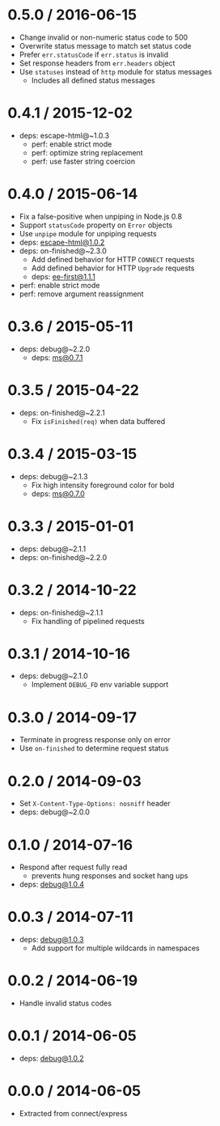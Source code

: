 0.5.0 / 2016-06-15
====

  * Change invalid or non-numeric status code to 500
  * Overwrite status message to match set status code
  * Prefer `err.statusCode` if `err.status` is invalid
  * Set response headers from `err.headers` object
  * Use `statuses` instead of `http` module for status messages
    - Includes all defined status messages

0.4.1 / 2015-12-02
====

  * deps: escape-html@~1.0.3
    - perf: enable strict mode
    - perf: optimize string replacement
    - perf: use faster string coercion

0.4.0 / 2015-06-14
====

  * Fix a false-positive when unpiping in Node.js 0.8
  * Support `statusCode` property on `Error` objects
  * Use `unpipe` module for unpiping requests
  * deps: escape-html@1.0.2
  * deps: on-finished@~2.3.0
    - Add defined behavior for HTTP `CONNECT` requests
    - Add defined behavior for HTTP `Upgrade` requests
    - deps: ee-first@1.1.1
  * perf: enable strict mode
  * perf: remove argument reassignment

0.3.6 / 2015-05-11
====

  * deps: debug@~2.2.0
    - deps: ms@0.7.1

0.3.5 / 2015-04-22
====

  * deps: on-finished@~2.2.1
    - Fix `isFinished(req)` when data buffered

0.3.4 / 2015-03-15
====

  * deps: debug@~2.1.3
    - Fix high intensity foreground color for bold
    - deps: ms@0.7.0

0.3.3 / 2015-01-01
====

  * deps: debug@~2.1.1
  * deps: on-finished@~2.2.0

0.3.2 / 2014-10-22
====

  * deps: on-finished@~2.1.1
    - Fix handling of pipelined requests

0.3.1 / 2014-10-16
====

  * deps: debug@~2.1.0
    - Implement `DEBUG_FD` env variable support

0.3.0 / 2014-09-17
====

  * Terminate in progress response only on error
  * Use `on-finished` to determine request status

0.2.0 / 2014-09-03
====

  * Set `X-Content-Type-Options: nosniff` header
  * deps: debug@~2.0.0

0.1.0 / 2014-07-16
====

  * Respond after request fully read
    - prevents hung responses and socket hang ups
  * deps: debug@1.0.4

0.0.3 / 2014-07-11
====

  * deps: debug@1.0.3
    - Add support for multiple wildcards in namespaces

0.0.2 / 2014-06-19
====

  * Handle invalid status codes

0.0.1 / 2014-06-05
====

  * deps: debug@1.0.2

0.0.0 / 2014-06-05
====

  * Extracted from connect/express
